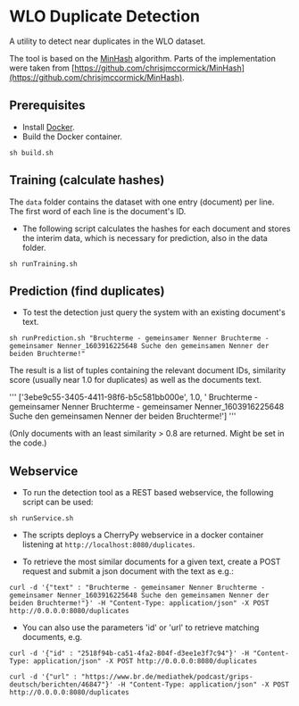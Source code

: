 # WLO Duplicate Detection

A utility to detect near duplicates in the WLO dataset.

The tool is based on the [MinHash](https://en.wikipedia.org/wiki/MinHash) algorithm. Parts of the implementation were taken from [https://github.com/chrisjmccormick/MinHash](https://github.com/chrisjmccormick/MinHash).

 
## Prerequisites

- Install [Docker](https://docker.com/).
- Build the Docker container.

```
sh build.sh
```
## Training (calculate hashes)

The `data` folder contains the dataset with one entry (document) per line. The first word of each line is the document's ID. 

- The following script calculates the hashes for each document and stores the interim data, which is necessary for prediction, also in the data folder.

```
sh runTraining.sh
```

## Prediction (find duplicates)

- To test the detection just query the system with an existing document's text.

```
sh runPrediction.sh "Bruchterme - gemeinsamer Nenner Bruchterme - gemeinsamer Nenner_1603916225648 Suche den gemeinsamen Nenner der beiden Bruchterme!"
```

The result is a list of tuples containing the relevant document IDs, similarity score (usually near 1.0 for duplicates) as well as the documents text. 

'''
['3ebe9c55-3405-4411-98f6-b5c581bb000e', 1.0, ' Bruchterme - gemeinsamer Nenner Bruchterme - gemeinsamer Nenner_1603916225648 Suche den gemeinsamen Nenner der beiden Bruchterme!']
'''

(Only documents with an least similarity > 0.8 are returned. Might be set in the code.)

## Webservice

- To run the detection tool as a  REST based webservice, the following script can be used:

```
sh runService.sh
```

- The scripts deploys a CherryPy webservice in a docker container listening at `http://localhost:8080/duplicates`.

- To retrieve the most similar documents for a given text, create a POST request and submit a json document with the text as e.g.: 

```
curl -d '{"text" : "Bruchterme - gemeinsamer Nenner Bruchterme - gemeinsamer Nenner_1603916225648 Suche den gemeinsamen Nenner der beiden Bruchterme!"}' -H "Content-Type: application/json" -X POST http://0.0.0.0:8080/duplicates
```	


- You can also use the parameters 'id' or 'url' to retrieve matching documents, e.g.

```
curl -d '{"id" : "2518f94b-ca51-4fa2-804f-d3ee1e3f7c94"}' -H "Content-Type: application/json" -X POST http://0.0.0.0:8080/duplicates
```	

```
curl -d '{"url" : "https://www.br.de/mediathek/podcast/grips-deutsch/berichten/46847"}' -H "Content-Type: application/json" -X POST http://0.0.0.0:8080/duplicates
```	
